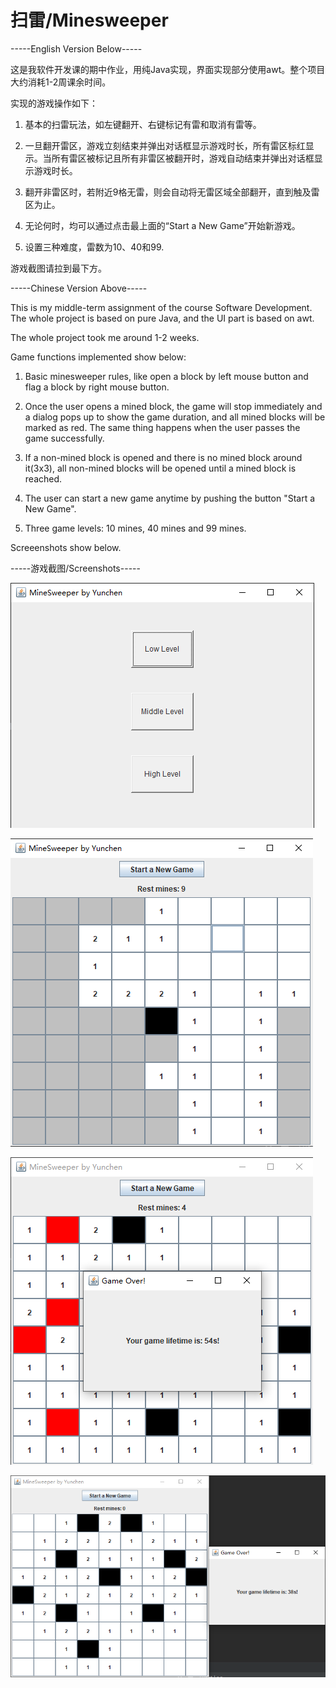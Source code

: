 # 扫雷/Minesweeper
-----English Version Below-----

这是我软件开发课的期中作业，用纯Java实现，界面实现部分使用awt。整个项目大约消耗1-2周课余时间。

实现的游戏操作如下：

1. 基本的扫雷玩法，如左键翻开、右键标记有雷和取消有雷等。

2. 一旦翻开雷区，游戏立刻结束并弹出对话框显示游戏时长，所有雷区标红显示。当所有雷区被标记且所有非雷区被翻开时，游戏自动结束并弹出对话框显示游戏时长。

3. 翻开非雷区时，若附近9格无雷，则会自动将无雷区域全部翻开，直到触及雷区为止。

4. 无论何时，均可以通过点击最上面的“Start a New Game”开始新游戏。

5. 设置三种难度，雷数为10、40和99.

游戏截图请拉到最下方。

-----Chinese Version Above-----

This is my middle-term assignment of the course Software Development. The whole project is based on pure Java, and the UI part is based on awt. 

The whole project took me around 1-2 weeks.

Game functions implemented show below:

1. Basic minesweeper rules, like open a block by left mouse button and flag a block by right mouse button. 

2. Once the user opens a mined block, the game will stop immediately and a dialog pops up to show the game duration, and all mined blocks will be marked as red. The same thing happens when the user passes the game successfully.

3. If a non-mined block is opened and there is no mined block around it(3x3), all non-mined blocks will be opened until a mined block is reached.

4. The user can start a new game anytime by pushing the button "Start a New Game".

5. Three game levels: 10 mines, 40 mines and 99 mines.

Screeenshots show below. 

-----游戏截图/Screenshots-----

![image](https://github.com/causeday/minesweeper/blob/main/screenshots/main.png)

![image](https://github.com/causeday/minesweeper/blob/main/screenshots/low-level.png)

![image](https://github.com/causeday/minesweeper/blob/main/screenshots/game-fail.png)

![image](https://github.com/causeday/minesweeper/blob/main/screenshots/game-success.png)

